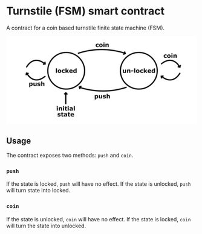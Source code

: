 # Turnstile (FSM) smart contract

A contract for a coin based turnstile finite state machine (FSM).

![Turnstile Finite State Machine](assets/turnstile_fsm.jpg)

## Usage

The contract exposes two methods: `push` and `coin`.

### `push`

If the state is locked, `push` will have no effect. If the state is unlocked, `push` will turn state into locked.

### `coin`

If the state is unlocked, `coin` will have no effect. If the state is locked, `coin` will turn the state into unlocked.
